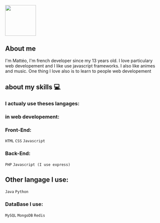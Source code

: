 <img src="https://i.imgur.com/LA3TK0j.gif" width="100">

## About me

I'm Mattéo, I'm french developer since my 13 years old. I love particulary web developement and I like use javascript frameworks. I also like animes and music. 
One thing I love also is to learn to people web developement

## about my skills 💻

### I actualy use theses langages:

### in web developement:
### Front-End:
`HTML`
`CSS`
`Javascript`

### Back-End:
`PHP`
`Javascript (I use express)`

## Other langage I use:
`Java` `Python`

### DataBase I use:
`MySQL`
`MongoDB`
`Redis`
